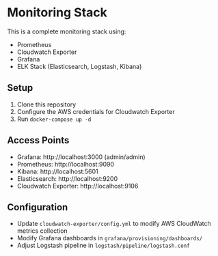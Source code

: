 # Monitoring Stack

This is a complete monitoring stack using:
- Prometheus
- Cloudwatch Exporter
- Grafana
- ELK Stack (Elasticsearch, Logstash, Kibana)

## Setup

1. Clone this repository
2. Configure the AWS credentials for Cloudwatch Exporter
3. Run `docker-compose up -d`

## Access Points

- Grafana: http://localhost:3000 (admin/admin)
- Prometheus: http://localhost:9090
- Kibana: http://localhost:5601
- Elasticsearch: http://localhost:9200
- Cloudwatch Exporter: http://localhost:9106

## Configuration

- Update `cloudwatch-exporter/config.yml` to modify AWS CloudWatch metrics collection
- Modify Grafana dashboards in `grafana/provisioning/dashboards/`
- Adjust Logstash pipeline in `logstash/pipeline/logstash.conf` 